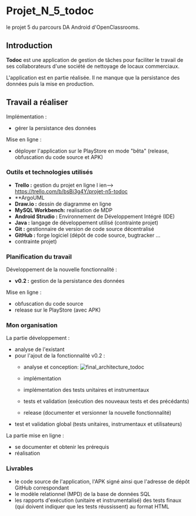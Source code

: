 # Projet_N_5_todoc

le projet 5 du parcours DA Android d'OpenClassrooms.  

## Introduction

**Todoc** est une application de gestion de tâches pour faciliter le 
travail de ses collaborateurs d'une société de nettoyage de locaux 
commerciaux.  

L'application est en partie réalisée. Il ne manque que la persistance 
des données puis la mise en production.  

## Travail a réaliser

Implémentation :  

  - gérer la persistance des données

Mise en ligne :  

  - déployer l'application sur le PlayStore en mode "bêta" (release, 
   obfuscation du code source et APK)

### Outils et technologies utilisés
  - **Trello  :** gestion du projet en ligne l ien--> https://trello.com/b/bsBi3g4Y/projet-n5-todoc
  - **ArgoUML
  - **Draw.io :** dessin de diagramme en ligne
  - **MySQL Workbench:** realisation de MDP
  - **Android Strudio :** Environnement de Développement Intégré (IDE)
  - **Java :** langage de développement utilisé (contrainte projet)
  - **Git :** gestionnaire de version de code source décentralisé
  - **GitHub :** forge logiciel (dépôt de code source, bugtracker ... 
  - contrainte projet)

### Planification du travail

Développement de la nouvelle fonctionnalité :  

  - **v0.2 :** gestion de la persistance des données

Mise en ligne :  

  - obfuscation du code source
  - release sur le PlayStore (avec APK)

### Mon organisation

La partie développement :  

  - analyse de l'existant
  - pour l'ajout de la fonctionnalité v0.2 :
    - analyse et conception:
    ![final_architecture_todoc](https://user-images.githubusercontent.com/60298344/79697002-5fa07f00-8280-11ea-9c78-d68d5c706cf4.png)

    - implémentation
    - implémentation des tests unitaires et instrumentaux
    - tests et validation (exécution des nouveaux tests et des 
    précédants)
    - release (documenter et versionner la nouvelle fonctionnalité)
  - test et validation global (tests unitaires, instrumentaux et 
  utilisateurs)

La partie mise en ligne :  

  - se documenter et obtenir les prérequis
  - réalisation

### Livrables

  - le code source de l'application, l'APK signé ainsi que l'adresse de 
  dépôt GitHub correspondant
  - le modèle relationnel (MPD) de la base de données SQL 
  - les rapports d'exécution (unitaire et instrumentalisé) des tests 
  finaux (qui doivent indiquer que les tests réussissent) au format HTML


